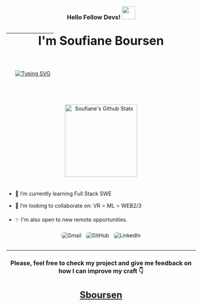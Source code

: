 <h1 style="font-size: 32px; text-align:center;">
<span align="center" style="font-size: 16px;">Hello Fellow Devs! <img src="https://media.giphy.com/media/hvRJCLFzcasrR4ia7z/giphy.gif" width="35"></span> 
<hr style="margin-bottom: 0; border:none; width:25%;"/>
I'm Soufiane Boursen
</h1>

<div style="padding:24px;">

[![Typing SVG](https://readme-typing-svg.herokuapp.com?color=%2336BCF7&size=32&duration=7523&center=true&vCenter=true&width=720&lines=Full+Stack+Software+Devoloper;Machine+Learning+Enthusiast;R%26D+Process+Engineer)](https://git.io/typing-svg)

</div>


<div style="text-align:center; margin-top:12px">

</div>

<div style="text-align:center; margin-top:36px; margin-bottom:36px">
<h2 style="font-size: 24px; text-align:center;"></h2>

  <p align="center">
    <img alt="Soufiane's Github Stats" src="https://github-readme-stats.vercel.app/api?username=Sboursen&show_icons=true&count_private=true&theme=algolia" height="192px"/></p>

</div>

- 🌱 I’m currently learning Full Stack SWE
  
- 👯 I’m looking to collaborate on: VR :star: ML 
:star: WEB2/3

- ✨ I'm also open to new remote opportunities.

<div style="margin-top:24px; display:flex; gap:12px; justify-content:center;">
	<a  href="mailto:dev.sboursen@gmail.com">
  <img style="display:inline-block; border-radius:6px" src="https://img.shields.io/badge/Gmail-D14836?style=for-the-badge&logo=gmail&logoColor=white" alt="Gmail"/>
  </a>
	<a href="https://github.com/Sboursen">
  <img  style="display:inline-block; border-radius:6px" src="https://img.shields.io/badge/github-%23121011.svg?style=for-the-badge&logo=github&logoColor=white" alt="GitHub"/>
  </a>
	<a href="https://www.linkedin.com/in/sboursen/">
  <img style="display:inline-block; border-radius:6px"  src="https://img.shields.io/badge/linkedin-%230077B5.svg?style=for-the-badge&logo=linkedin&logoColor=white" alt="LinkedIn"/>
  </a>
</div>
  
<br style="margin-top:12px;">
<hr>
<h4 style="font-size: 16px; text-align:center; width:100%;">

**Please, feel free to check my project and give me feedback on how I can improve my craft** 👇

</h4>

<h3 style="font-size: 24px; text-align:center;">

[Sboursen](https://github.com/Sboursen)

</h3>
